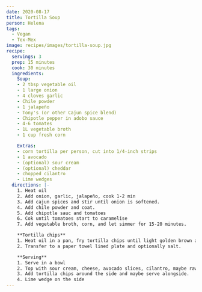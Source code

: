 ```yaml
---
date: 2020-08-17
title: Tortilla Soup
person: Helena
tags:
  - Vegan
  - Tex-Mex
image: recipes/images/tortilla-soup.jpg
recipe:
  servings: 3
  prep: 15 minutes
  cook: 30 minutes
  ingredients:
    Soup:
    - 2 tbsp vegetable oil
    - 1 large onion
    - 4 cloves garlic
    - Chile powder
    - 1 jalapeño
    - Tony's (or other Cajun spice blend)
    - Chipotle pepper in adobo sauce
    - 4-6 tomates
    - 1L vegetable broth
    - 1 cup fresh corn

    Extras:
    - corn tortilla per person, cut into 1/4-inch strips
    - 1 avocado
    - (optional) sour cream
    - (optional) cheddar
    - chopped cilantro
    - Lime wedges
  directions: |-
    1. Heat oil
    2. Add onion, garlic, jalapeño, cook 1-2 min
    3. Add cajun spices and stir until onion is softened.
    4. Add chile powder and coat.
    5. Add chipotle sauc and tomatoes
    6. Cok until tomatoes start to caramelise
    7. Add vegetable broth, corn, and let simmer for 15-20 minutes.

    **Tortilla chips**
    1. Heat oil in a pan, fry tortilla chips until light golden brown and crisp.
    2. Transfer to a paper towel lined plate and optionally salt.

    **Serving**
    1. Serve in a bowl
    2. Top with sour cream, cheese, avocado slices, cilantro, maybe raw onion bits.
    3. Add tortilla chips around the side and maybe serve alongside.
    4. Lime wedge on the side
---
```


